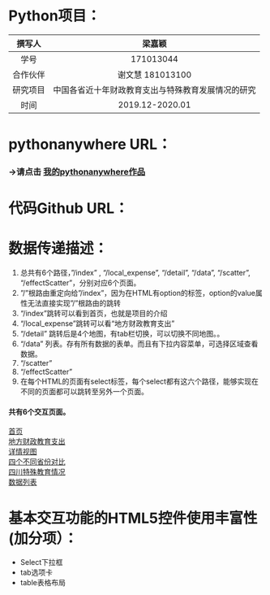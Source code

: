 # Python项目：
| 撰写人  | 梁嘉颖  | 
|:-:|:-:|
| 学号  | 171013044  |
| 合作伙伴 | 谢文慧 181013100|
| 研究项目| 中国各省近十年财政教育支出与特殊教育发展情况的研究  |
|时间|2019.12-2020.01|


# pythonanywhere URL：
### →请点击 [我的pythonanywhere作品](http://gawing.pythonanywhere.com)

# 代码Github URL：

# 数据传递描述：
1. 总共有6个路径，”/index” , “/local_expense”, “/detail”, “/data”, “/scatter”, “/effectScatter”，分别对应6个页面。
2. ”/”根路由重定向给”/index”，因为在HTML有option的标签，option的value属性无法直接实现”/”根路由的跳转
3.  “/index”跳转可以看到首页，也就是项目的介绍
4.  “/local_expense”跳转可以看“地方财政教育支出”
5.  “/detail” 跳转后是4个地图，有tab栏切换，可以切换不同地图。。
6.  “/data” 列表。存有所有数据的表单。而且有下拉内容菜单，可选择区域查看数据。
7.  “/scatter” 
8. “/effectScatter”
9. 在每个HTML的页面有select标签，每个select都有这六个路径，能够实现在不同的页面都可以跳转至另外一个页面。
#### 共有6个交互页面。
[首页](http://gawing.pythonanywhere.com/index) <br>
[地方财政教育支出](http://gawing.pythonanywhere.com/local_expense) <br>
[详情视图](http://gawing.pythonanywhere.com/detail) <br>
[四个不同省份对比](http://gawing.pythonanywhere.com/scatter) <br>
[四川特殊教育情况](http://gawing.pythonanywhere.com/effectScatter) <br>
[数据列表](http://gawing.pythonanywhere.com/data) <br>

# 基本交互功能的HTML5控件使用丰富性(加分项）：
- Select下拉框
- tab选项卡
- table表格布局
